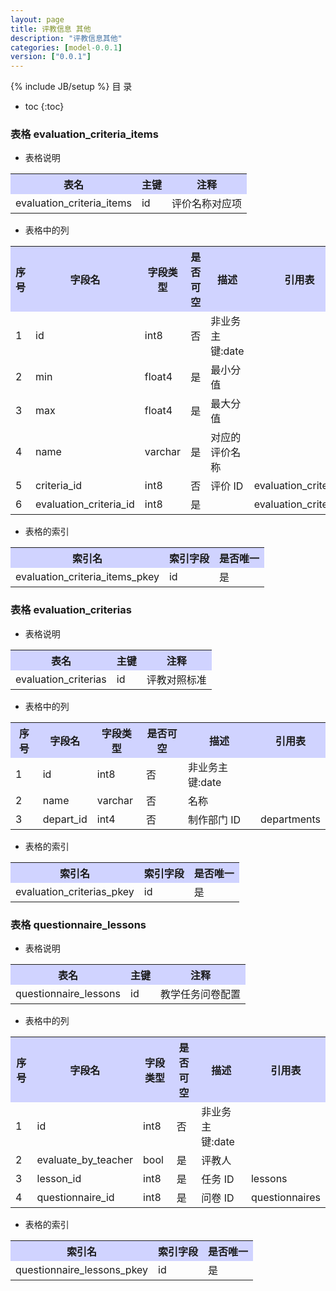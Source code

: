 ```yaml
---
layout: page
title: 评教信息 其他
description: "评教信息其他"
categories: [model-0.0.1]
version: ["0.0.1"]
---
```

{% include JB/setup %}
 目  录

* toc
{:toc}



### 表格 evaluation_criteria_items

  * 表格说明

<table class="table table-bordered table-striped table-condensed">
<tr><th style="background-color:#D0D3FF">表名</th><th style="background-color:#D0D3FF">主键</th><th style="background-color:#D0D3FF">注释</th>  </tr>
<tr><td>evaluation_criteria_items</td><td>id</td><td>评价名称对应项</td>  </tr>
</table>

  * 表格中的列

<table class="table table-bordered table-striped table-condensed">
<tr><th style="background-color:#D0D3FF">序号</th><th style="background-color:#D0D3FF">字段名</th><th style="background-color:#D0D3FF">字段类型</th><th style="background-color:#D0D3FF">是否可空</th><th style="background-color:#D0D3FF">描述</th><th style="background-color:#D0D3FF">引用表</th>  </tr>
<tr><td>1</td><td>id</td><td>int8</td><td>否</td><td>非业务主键:date</td><td></td>  </tr>
<tr><td>2</td><td>min</td><td>float4</td><td>是</td><td>最小分值</td><td></td>  </tr>
<tr><td>3</td><td>max</td><td>float4</td><td>是</td><td>最大分值</td><td></td>  </tr>
<tr><td>4</td><td>name</td><td>varchar</td><td>是</td><td>对应的评价名称</td><td></td>  </tr>
<tr><td>5</td><td>criteria_id</td><td>int8</td><td>否</td><td>评价 ID</td><td>evaluation_criterias</td>  </tr>
<tr><td>6</td><td>evaluation_criteria_id</td><td>int8</td><td>是</td><td></td><td>evaluation_criterias</td>  </tr>
</table>

 
  * 表格的索引

<table class="table table-bordered table-striped table-condensed">
  <tr>
<th style="background-color:#D0D3FF">索引名</th><th style="background-color:#D0D3FF">索引字段</th><th style="background-color:#D0D3FF">是否唯一</th>  </tr>
<tr><td>evaluation_criteria_items_pkey</td><td>id&nbsp;</td><td>是</td>  </tr>
</table>

### 表格 evaluation_criterias

  * 表格说明

<table class="table table-bordered table-striped table-condensed">
<tr><th style="background-color:#D0D3FF">表名</th><th style="background-color:#D0D3FF">主键</th><th style="background-color:#D0D3FF">注释</th>  </tr>
<tr><td>evaluation_criterias</td><td>id</td><td>评教对照标准</td>  </tr>
</table>

  * 表格中的列

<table class="table table-bordered table-striped table-condensed">
<tr><th style="background-color:#D0D3FF">序号</th><th style="background-color:#D0D3FF">字段名</th><th style="background-color:#D0D3FF">字段类型</th><th style="background-color:#D0D3FF">是否可空</th><th style="background-color:#D0D3FF">描述</th><th style="background-color:#D0D3FF">引用表</th>  </tr>
<tr><td>1</td><td>id</td><td>int8</td><td>否</td><td>非业务主键:date</td><td></td>  </tr>
<tr><td>2</td><td>name</td><td>varchar</td><td>否</td><td>名称</td><td></td>  </tr>
<tr><td>3</td><td>depart_id</td><td>int4</td><td>否</td><td>制作部门 ID</td><td>departments</td>  </tr>
</table>

 
  * 表格的索引

<table class="table table-bordered table-striped table-condensed">
  <tr>
<th style="background-color:#D0D3FF">索引名</th><th style="background-color:#D0D3FF">索引字段</th><th style="background-color:#D0D3FF">是否唯一</th>  </tr>
<tr><td>evaluation_criterias_pkey</td><td>id&nbsp;</td><td>是</td>  </tr>
</table>

### 表格 questionnaire_lessons

  * 表格说明

<table class="table table-bordered table-striped table-condensed">
<tr><th style="background-color:#D0D3FF">表名</th><th style="background-color:#D0D3FF">主键</th><th style="background-color:#D0D3FF">注释</th>  </tr>
<tr><td>questionnaire_lessons</td><td>id</td><td>教学任务问卷配置</td>  </tr>
</table>

  * 表格中的列

<table class="table table-bordered table-striped table-condensed">
<tr><th style="background-color:#D0D3FF">序号</th><th style="background-color:#D0D3FF">字段名</th><th style="background-color:#D0D3FF">字段类型</th><th style="background-color:#D0D3FF">是否可空</th><th style="background-color:#D0D3FF">描述</th><th style="background-color:#D0D3FF">引用表</th>  </tr>
<tr><td>1</td><td>id</td><td>int8</td><td>否</td><td>非业务主键:date</td><td></td>  </tr>
<tr><td>2</td><td>evaluate_by_teacher</td><td>bool</td><td>是</td><td>评教人</td><td></td>  </tr>
<tr><td>3</td><td>lesson_id</td><td>int8</td><td>是</td><td>任务 ID</td><td>lessons</td>  </tr>
<tr><td>4</td><td>questionnaire_id</td><td>int8</td><td>是</td><td>问卷 ID</td><td>questionnaires</td>  </tr>
</table>

 
  * 表格的索引

<table class="table table-bordered table-striped table-condensed">
  <tr>
<th style="background-color:#D0D3FF">索引名</th><th style="background-color:#D0D3FF">索引字段</th><th style="background-color:#D0D3FF">是否唯一</th>  </tr>
<tr><td>questionnaire_lessons_pkey</td><td>id&nbsp;</td><td>是</td>  </tr>
</table>
